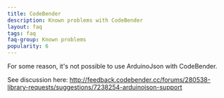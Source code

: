 ```yaml
---
title: CodeBender
description: Known problems with CodeBender
layout: faq
tags: faq
faq-group: Known problems
popularity: 6
---
```


For some reason, it's not possible to use ArduinoJson with CodeBender.

See discussion here: http://feedback.codebender.cc/forums/280538-library-requests/suggestions/7238254-arduinojson-support

